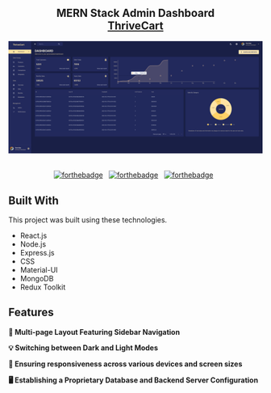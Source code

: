 <h2 align="center">
  MERN Stack Admin Dashboard<br/>
  <a href="" target="_blank">ThriveCart</a>
</h2>
<div align="center">
  <img alt="Demo" src="./client/src/assets/DashboardSS.png" />
</div>

<br/>

<center>

[![forthebadge](https://forthebadge.com/images/badges/built-with-love.svg)](https://forthebadge.com) &nbsp;
[![forthebadge](https://forthebadge.com/images/badges/made-with-javascript.svg)](https://forthebadge.com) &nbsp;
[![forthebadge](https://forthebadge.com/images/badges/open-source.svg)](https://forthebadge.com) &nbsp;

</center>

## Built With

This project was built using these technologies.

- React.js
- Node.js
- Express.js
- CSS
- Material-UI
- MongoDB
- Redux Toolkit

## Features

**📖 Multi-page Layout Featuring Sidebar Navigation**

**💡 Switching between Dark and Light Modes**

**📱 Ensuring responsiveness across various devices and screen sizes**

**🖥️ Establishing a Proprietary Database and Backend Server Configuration**
